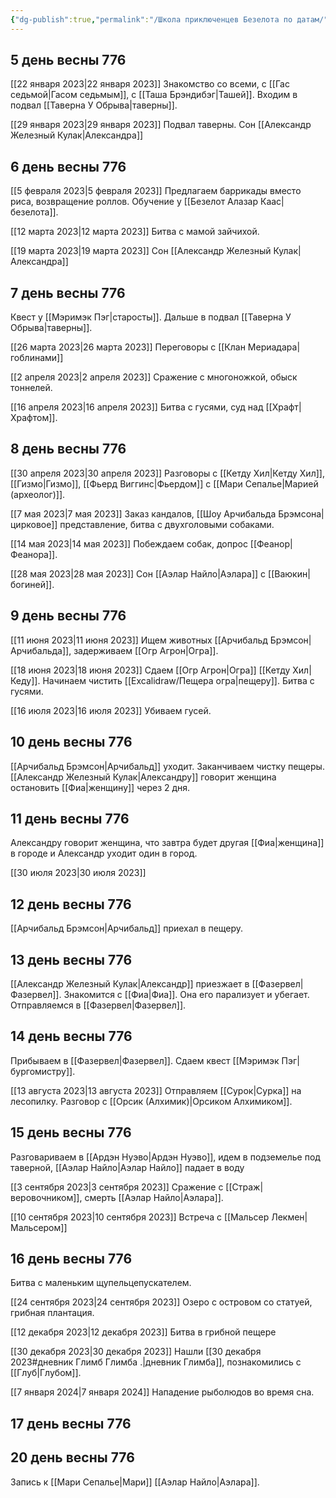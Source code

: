 ```yaml
---
{"dg-publish":true,"permalink":"/Школа приключенцев Безелота по датам/"}
---
```



## 5 день весны 776

[[22 января 2023\|22 января 2023]]
Знакомство со всеми, с [[Гас седьмой\|Гасом седьмым]], с [[Таша Брэндибэг\|Ташей]].
Входим в подвал [[Таверна У Обрыва\|таверны]].

[[29 января 2023\|29 января 2023]]
Подвал таверны.
Сон [[Александр Железный Кулак\|Александра]]

## 6 день весны 776

[[5 февраля 2023\|5 февраля 2023]]
Предлагаем баррикады вместо риса, возвращение роллов.
Обучение у [[Безелот Алазар Каас\|безелота]].

[[12 марта 2023\|12 марта 2023]]
Битва с мамой зайчихой.

[[19 марта 2023\|19 марта 2023]]
Сон [[Александр Железный Кулак\|Александра]]

## 7 день весны 776
Квест у [[Мэримэк Пэг\|старосты]].
Дальше в подвал [[Таверна У Обрыва\|таверны]].

[[26 марта 2023\|26 марта 2023]]
Переговоры с [[Клан Мериадара\|гоблинами]]

[[2 апреля 2023\|2 апреля 2023]]
Сражение с многоножкой, обыск тоннелей.

[[16 апреля 2023\|16 апреля 2023]]
Битва с гусями, суд над [[Храфт\|Храфтом]].

## 8 день весны 776

[[30 апреля 2023\|30 апреля 2023]]
Разговоры с [[Кетду Хил\|Кетду Хил]], [[Гизмо\|Гизмо]], [[Фьерд Виггинс\|Фьердом]] с [[Мари Сепалье\|Марией (археолог)]].

[[7 мая 2023\|7 мая 2023]]
Заказ кандалов, [[Шоу Арчибальда Брэмсона\|цирковое]] представление, битва с двухголовыми собаками.

[[14 мая 2023\|14 мая 2023]]
Побеждаем собак, допрос [[Феанор\|Феанора]].

[[28 мая 2023\|28 мая 2023]]
Сон [[Аэлар Найло\|Аэлара]] с [[Ваюкин\|богиней]].

## 9 день весны 776

[[11 июня 2023\|11 июня 2023]]
Ищем животных [[Арчибальд Брэмсон\|Арчибальда]], задерживаем [[Огр Агрон\|Огра]].

[[18 июня 2023\|18 июня 2023]]
Сдаем [[Огр Агрон\|Огра]] [[Кетду Хил\|Кеду]]. Начинаем чистить [[Excalidraw/Пещера огра\|пещеру]]. Битва с гусями.

[[16 июля 2023\|16 июля 2023]]
Убиваем гусей.

## 10 день весны 776
[[Арчибальд Брэмсон\|Арчибальд]] уходит. Заканчиваем чистку пещеры. [[Александр Железный Кулак\|Александру]] говорит женщина остановить [[Фиа\|женщину]] через 2 дня.

## 11 день весны 776
Александру говорит женщина, что завтра будет другая [[Фиа\|женщина]] в городе и Александр уходит один в город.

[[30 июля 2023\|30 июля 2023]]

## 12 день весны 776
[[Арчибальд Брэмсон\|Арчибальд]] приехал в пещеру.

## 13 день весны 776
[[Александр Железный Кулак\|Александр]] приезжает в [[Фазервел\|Фазервел]]. Знакомится с [[Фиа\|Фиа]]. Она его парализует и убегает.
Отправляемся в [[Фазервел\|Фазервел]].

## 14 день весны 776
Прибываем в [[Фазервел\|Фазервел]]. Сдаем квест [[Мэримэк Пэг\|бургомистру]].

[[13 августа 2023\|13 августа 2023]]
Отправляем [[Сурок\|Сурка]] на лесопилку. Разговор с [[Орсик (Алхимик)\|Орсиком Алхимиком]].

## 15 день весны 776

Разговариваем в [[Ардэн Нуэво\|Ардэн Нуэво]], идем в подземелье под таверной, [[Аэлар Найло\|Аэлар Найло]] падает в воду

[[3 сентября 2023\|3 сентября 2023]]
Сражение с [[Страж\|веровочником]], смерть [[Аэлар Найло\|Аэлара]].

[[10 сентября 2023\|10 сентября 2023]]
Встреча с [[Мальсер Лекмен\|Мальсером]]

## 16 день весны 776
Битва с маленьким щупельцепускателем.

[[24 сентября 2023\|24 сентября 2023]]
Озеро с островом со статуей, грибная плантация.

[[12 декабря 2023\|12 декабря 2023]]
Битва в грибной пещере

[[30 декабря 2023\|30 декабря 2023]]
Нашли [[30 декабря 2023#дневник Глимб Глимба .\|дневник Глимба]], познакомились с [[Глуб\|Глубом]].

[[7 января 2024\|7 января 2024]]
Нападение рыболюдов во время сна.
## 17 день весны 776

## 20 день весны 776
Запись к [[Мари Сепалье\|Мари]] [[Аэлар Найло\|Аэлара]].
